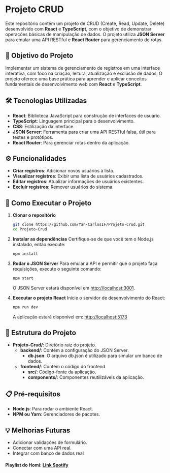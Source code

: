 
# Projeto CRUD

Este repositório contém um projeto de CRUD (Create, Read, Update, Delete) desenvolvido com **React** e **TypeScript**, com o objetivo de demonstrar operações básicas de manipulação de dados. O projeto utiliza **JSON Server** para emular uma API RESTful e **React Router** para gerenciamento de rotas.

## 🎯 Objetivo do Projeto

Implementar um sistema de gerenciamento de registros em uma interface interativa, com foco na criação, leitura, atualização e exclusão de dados. O projeto oferece uma base prática para aprender e aplicar conceitos fundamentais de desenvolvimento web com **React** e **TypeScript**.

## 🛠️ Tecnologias Utilizadas

- **React**: Biblioteca JavaScript para construção de interfaces de usuário.
- **TypeScript**: Linguagem principal para o desenvolvimento.
- **CSS**: Estilização da interface.
- **JSON Server**: Ferramenta para criar uma API RESTful falsa, útil para testes e protótipos.
- **React Router**: Para gerenciar rotas dentro da aplicação.

## ⚙️ Funcionalidades

- **Criar registros**: Adicionar novos usuários à lista.
- **Visualizar registros**: Exibir uma lista de usuários cadastrados.
- **Editar registros**: Atualizar informações de usuários existentes.
- **Excluir registros**: Remover usuários do sistema.

## 🚀 Como Executar o Projeto

1. **Clonar o repositório**
   ```bash
   git clone https://github.com/Yan-CarlosIF/Projeto-Crud.git
   cd Projeto-Crud
   ```

2. **Instalar as dependências**
   Certifique-se de que você tem o Node.js instalado, então execute:
   ```bash
   npm install
   ```

3. **Rodar o JSON Server**
   Para emular a API e permitir que o projeto faça requisições, execute o seguinte comando:
   ```bash
   npm start
   ```
   O JSON Server estará disponível em [http://localhost:3001](http://localhost:3001).

4. **Executar o projeto React**
   Inicie o servidor de desenvolvimento do React:
   ```bash
   npm run dev
   ```
   A aplicação estará disponível em: [http://localhost:5173](http://localhost:5173)

## 🧩 Estrutura do Projeto
- **Projeto-Crud/**: Diretório raiz do projeto.
  - **backend/**: Contém a configuração do JSON Server.
    - **db.json**: O arquivo db.json é utilizado para simular um banco de dados.
  - **frontend/**: Contém o código do frontend
      - **src/**: Código-fonte da aplicação.
      - **components/**: Componentes reutilizáveis da aplicação.

## 📋 Pré-requisitos

- **Node.js**: Para rodar o ambiente React.
- **NPM ou Yarn**: Gerenciadores de pacotes.

## 💡 Melhorias Futuras

- Adicionar validações de formulário.
- Conectar com uma API real.
- Integrar com banco de dados real

#### Playlist do Homi: [Link Spotify](https://open.spotify.com/playlist/6Se8NTLEIo0LnEg5wKYan3?si=a70ba4de073948d8)